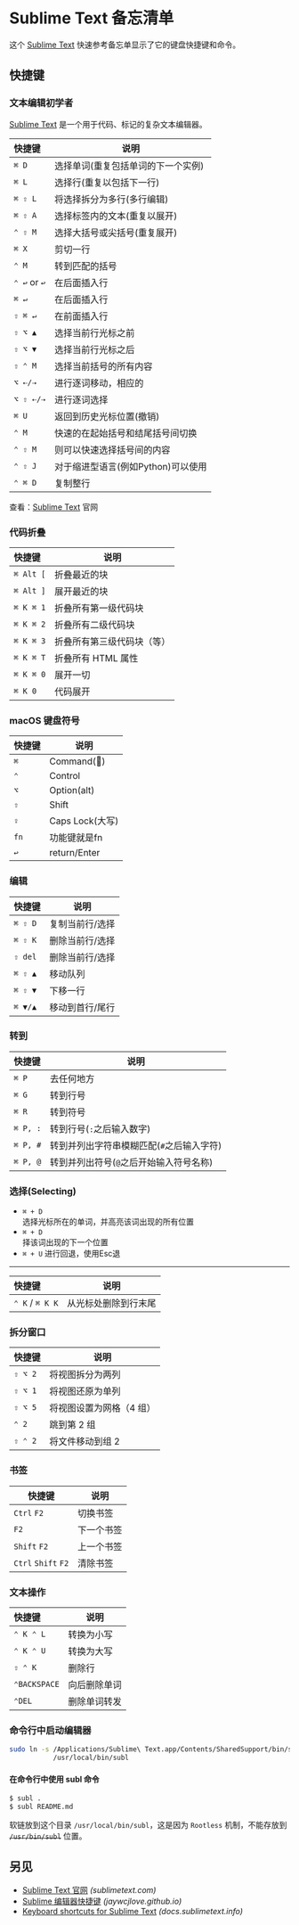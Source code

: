 Sublime Text 备忘清单
===

这个 [Sublime Text](https://www.sublimetext.com/) 快速参考备忘单显示了它的键盘快捷键和命令。

## 快捷键

### 文本编辑初学者
<!--rehype:wrap-class=row-span-3-->

[Sublime Text](https://www.sublimetext.com/) 是一个用于代码、标记的复杂文本编辑器。

快捷键 | 说明
:- | -
`⌘ D`    | 选择单词(重复包括单词的下一个实例)
`⌘ L`    | 选择行(重复以包括下一行)
`⌘ ⇧ L`  | 将选择拆分为多行(多行编辑)
`⌘ ⇧ A`  | 选择标签内的文本(重复以展开)
`⌃ ⇧ M`  | 选择大括号或尖括号(重复展开)
`⌘ X`    | 剪切一行
`⌃ M`    | 转到匹配的括号
`⌃ ↩︎` or `↩︎`  | 在后面插入行
`⌘ ↵`     | 在后面插入行
`⇧ ⌘ ↵`   | 在前面插入行
`⇧ ⌥ ▲`   | 选择当前行光标之前
`⇧ ⌥ ▼`   | 选择当前行光标之后
`⇧ ⌃ M`   | 选择当前括号的所有内容
`⌥ ⇠/⇢`   | 进行逐词移动，相应的
`⌥ ⇧ ⇠/⇢` | 进行逐词选择
`⌘ U`     | 返回到历史光标位置(撤销)
`⌃ M`     | 快速的在起始括号和结尾括号间切换
`⌃ ⇧ M`   | 则可以快速选择括号间的内容
`⌃ ⇧ J`   | 对于缩进型语言(例如Python)可以使用
`⌃ ⌘ D`   | 复制整行
<!--rehype:className=shortcuts-->

查看：[Sublime Text](https://www.sublimetext.com/) 官网

### 代码折叠

快捷键 | 说明
:- | -
`⌘ Alt [` | 折叠最近的块
`⌘ Alt ]` | 展开最近的块
`⌘ K ⌘ 1` | 折叠所有第一级代码块
`⌘ K ⌘ 2` | 折叠所有二级代码块
`⌘ K ⌘ 3` | 折叠所有第三级代码块（等）
`⌘ K ⌘ T` | 折叠所有 HTML 属性
`⌘ K ⌘ 0` | 展开一切
`⌘ K 0`   | 代码展开
<!--rehype:className=shortcuts-->

### macOS 键盘符号

快捷键 | 说明
:- | -
`⌘`  | Command()  
`⌃`  | Control  
`⌥`  | Option(alt)  
`⇧`  | Shift  
`⇪`  | Caps Lock(大写)
`fn` | 功能键就是fn  
`↩︎`  | return/Enter
<!--rehype:className=shortcuts-->

### 编辑

快捷键 | 说明
:- | -
`⌘ ⇧ D` | 复制当前行/选择
`⌘ ⇧ K` | 删除当前行/选择
`⇧ del` | 删除当前行/选择
`⌘ ⇧ ▲` | 移动队列
`⌘ ⇧ ▼` | 下移一行
`⌘ ▼/▲`| 移动到首行/尾行
<!--rehype:className=shortcuts-->

### 转到

快捷键 | 说明
:- | -
`⌘ P`    | 去任何地方
`⌘ G`    | 转到行号
`⌘ R`    | 转到符号
`⌘ P, :` | 转到行号(`:`之后输入数字)
`⌘ P, #` | 转到并列出字符串模糊匹配(`#`之后输入字符)
`⌘ P, @` | 转到并列出符号(`@`之后开始输入符号名称)
<!--rehype:className=shortcuts-->

### 选择(Selecting)

- `⌘ + D`  
      选择光标所在的单词，并高亮该词出现的所有位置
- `⌘ + D`  
    择该词出现的下一个位置
- `⌘ + U` 进行回退，使用Esc退
<!--rehype:className=style-timeline shortcuts-->

----

快捷键 | 说明
:- | -
`⌃ K` / `⌘ K K` | 从光标处删除到行末尾
<!--rehype:className=shortcuts-->

### 拆分窗口

快捷键 | 说明
:- | -
`⇧ ⌥ 2` | 将视图拆分为两列
`⇧ ⌥ 1` | 将视图还原为单列
`⇧ ⌥ 5` | 将视图设置为网格（4 组）
`⌃ 2`   | 跳到第 2 组
`⇧ ⌃ 2` | 将文件移动到组 2
<!--rehype:className=shortcuts-->

### 书签

快捷键 | 说明
---|---
`Ctrl` `F2`  | 切换书签
`F2`  | 下一个书签
`Shift` `F2`  | 上一个书签
`Ctrl` `Shift` `F2`  | 清除书签
<!--rehype:className=shortcuts-->

### 文本操作

快捷键 | 说明
:- | -
`⌃ K ⌃ L`        | 转换为小写
`⌃ K ⌃ U`        | 转换为大写
`⇧ ⌃ K`          | 删除行
`⌃BACKSPACE`     | 向后删除单词
`⌃DEL`           | 删除单词转发
<!--rehype:className=shortcuts-->

### 命令行中启动编辑器
<!--rehype:wrap-class=col-span-2-->

```bash
sudo ln -s /Applications/Sublime\ Text.app/Contents/SharedSupport/bin/subl\
           /usr/local/bin/subl
```
<!--rehype:className=wrap-text -->

#### 在命令行中使用 **subl** 命令

```bash
$ subl .
$ subl README.md
```

软链放到这个目录 `/usr/local/bin/subl`，这是因为 `Rootless` 机制，不能存放到 ~~`/usr/bin/subl`~~ 位置。

另见
----

- [Sublime Text 官网](https://www.sublimetext.com/) _(sublimetext.com)_
- [Sublime 编辑器快捷键](https://jaywcjlove.github.io/handbook/Shortcuts/sublime.html) _(jaywcjlove.github.io)_
- [Keyboard shortcuts for Sublime Text](http://docs.sublimetext.info/en/latest/reference/keyboard_shortcuts_win.html) _(docs.sublimetext.info)_
